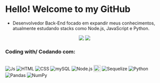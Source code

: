 # Hello! Welcome to my GitHub

-  Desenvolvedor Back-End focado em expandir meus conhecimentos, atualmente estudando stacks como Node.js, JavaScript e Python.

<div align="center">
<a href="https://www.linkedin.com/in/rodrigo-santos-8301b5142/" target="_blank"><img src="https://img.shields.io/badge/LinkedIn-0077B5?style=for-the-badge&logo=linkedin&logoColor=white"></a>  
<a href="https://www.instagram.com/rodriigoc.santos/" target="_blank"><img src="https://img.shields.io/badge/-Instagram-%23E4405F?style=for-the-badge&logo=instagram&logoColor=white"></a>
</div>

### Coding with/ Codando com:
<div style="display: inline_block"><br>
  <img align="center" alt="Js" src="https://img.shields.io/badge/-JavaScript-%23F7DF1C?style=flat-     square&logo=javascript&logoColor=000000&labelColor=%23F7DF1C&color=%23FFCE5A">
  <img align="center" alt="HTML" src="https://img.shields.io/badge/-HTML5-%23E44D27?style=flat-square&logo=html5&logoColor=ffffff">
  <img align="center" alt="CSS" src="https://img.shields.io/badge/-CSS3-%231572B6?style=flat-square&logo=css3">
  <img align="center" alt="mySQL" src="https://img.shields.io/badge/-MySQL-4479A1?style=flat-square&logo=MySQL&logoColor=white">
  <img align="center" alt="Node.js" src="https://img.shields.io/badge/-Node.js-339933?style=flat-square&logo=Node.js&logoColor=white">
  <img align="center" alt="Express.js" height="22" src="https://img.shields.io/badge/express.js-%23404d59.svg?style=for-the-badge&logo=express&logoColor=%2361DAFB">
  <img align="center" alt="Sequelize" src="https://img.shields.io/badge/-Sequelize-%231572B6?style=flat-square&logo=sequelize">
  <img align="center" alt="Python" src="https://img.shields.io/badge/-Python-3776AB?style=flat-square&logo=python&logoColor=white">
  <img align="center" alt="Pandas" src="https://img.shields.io/badge/-Pandas-150458?style=flat-square&logo=pandas&logoColor=white">
  <img align="center" alt="NumPy" src="https://img.shields.io/badge/-NumPy-013243?style=flat-square&logo=numpy&logoColor=white">
</div>
</ br>
